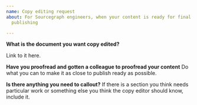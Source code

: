 ```yaml
---
name: Copy editing request
about: For Sourcegraph engineers, when your content is ready for final editing before
  publishing

---
```


**What is the document you want copy edited?**

Link to it here.

**Have you proofread and gotten a colleague to proofread your content**
Do what you can to make it as close to publish ready as possible.

**Is there anything you need to callout?**
If there is a section you think needs particular work or something else you think the copy editor should know, include it.
